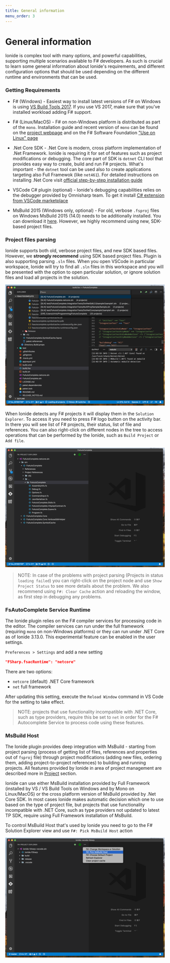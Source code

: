 ```yaml
---
title: General information
menu_order: 3
---
```


# General information

Ionide is complex tool with many options, and powerful capabilities, supporting multiple scenarios available to F# developers. As such is crucial to learn some general information about Ionide's requirements, and different configuration options that should be used depending on the different runtime and environments that can be used.

### Getting Requirements

* F# (Windows) - Easiest way to install latest versions of F# on Windows is using [VS Build Tools 2017](https://visualstudio.microsoft.com/downloads/?utm_medium=microsoft&utm_source=docs.microsoft.com&utm_campaign=button+cta&utm_content=download+vs2017#build-tools-for-visual-studio-2017). If you use VS 2017, make sure that you've installed workload adding F# support.

* F# (Linux/MacOS) - F# on non-Windows platform is distributed as part of the `mono`. Installation guide and recent version of `mono` can be found on the [project webpage](https://www.mono-project.com/download/stable/) and on the F# Software Foundation ["Use on Linux" page](https://fsharp.org/use/linux/)

* .Net Core SDK - .Net Core is modern, cross platform implementation of .Net Framework. Ionide is requiring it for set of features such as project modifications or debugging. The core part of SDK is `dotnet` CLI tool that provides easy way to create, build and run F# projects. What's important - the `dotnet` tool can be used also to create applications targeting also Full Framewok (like `net461`). For detailed instructions on installing .Net Core visit [official step-by-step installation guide](https://www.microsoft.com/net/core)

* VSCode C# plugin (optional) - Ionide's debugging capabilities relies on the debugger provided by Omnisharp team. To get it install [C# extension from VSCode marketplace](https://marketplace.visualstudio.com/items?itemName=ms-vscode.csharp)

* MsBuild 2015 (Windows only, optional) - For old, verbose `.fsproj` files on Windows MsBuild 2015 (14.0) needs to be additionally installed. You can download it [here](https://www.microsoft.com/en-us/download/details.aspx?id=48159). However, we highly recommend using new, SDK-based project files.

### Project files parsing

Ionide supports both old, verbose project files, and new SDK based files. However, we **strongly recommend** using SDK based project files. Plugin is also supporting parsing `.sln` files. When you open VSCode in particular workspace, Ionide will try to find all `.sln` files in this workspace and you will be presented with the option to open particular solution, or ignore solution files and load all projects in the solution.

<img class="gif" src="/static/images/chooseSolution.png" />


When Ionide detects any F# projects it will display them in the `Solution Explorer`. To access it you need to press F# logo button on the activity bar. In there you will see list of F# projects, their status, list of file and references. You can also right-click on different nodes in the tree to access operations that can be performed by the Ionide, such as `Build Project` or `Add file`.

<img class="gif" src="/static/images/projectExplorer.png" />

> NOTE: In case of the problems with project parsing (Projects in status `loading failed`) you can right-click on the project node and use `Show Project Status` to see more details about the problem. We also recommend using `F#: Clear Cache` action and reloading the window, as first step in debugging any problems.

### FsAutoComplete Service Runtime

The Ionide plugin relies on the F# compiler services for processing code in the editor.  The compiler services can run under the full framework (requiring `mono` on non-Windows platforms) or they can run under .NET Core as of Ionide 3.13.0.  This experimental feature can be enabled in the user settings.

`Preferences > Settings` and add a new setting
```json
"FSharp.fsacRuntime": "netcore"
```

There are two options:

* `netcore` (default) .NET Core framework
* `net`  full framework

After updating this setting, execute the `Reload Window` command in VS Code for the setting to take effect.

> NOTE: projects that use functionality incompatible with .NET Core, such as type providers, require this be set to `net` in order for the F# Autocomplete Service to process code using these features.

### MsBuild Host

The Ionide plugin provides deep integration with MsBuild - starting from project parsing (process of getting list of files, references and properties out of `fsproj` file) through project modifications (adding new files, ordering them, adding project-to-project references) to building and running projects. All features provided by Ionide in area of project management are described more in [Project](project) section.

Ionide can use either MsBuild installation provided by Full Framework (installed by VS / VS Build Tools on Windows and by Mono on Linux/MacOS) or the cross platform version of MsBuild provided by .Net Core SDK. In most cases Ionide makes automatic decision which one to use based on the type of project file, but projects that use functionality incompatible with .NET Core, such as type providers not updated to latest TP SDK, require using Full Framework installation of MsBuild.

To control MsBuild Host that's used by Ionide you need to go to the F# Solution Explorer view and use `F#: Pick MsBuild Host` action

<img class="gif" src="/static/images/pickMsBuildHost.png" />